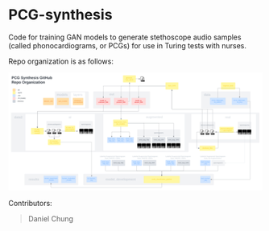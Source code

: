 # PCG-synthesis

Code for training GAN models to generate stethoscope audio samples (called phonocardiograms, or PCGs) for use in Turing tests with nurses. 

Repo organization is as follows:

![Drag Racing](PCG_github_flowchart.png)

Contributors:
> Daniel Chung
